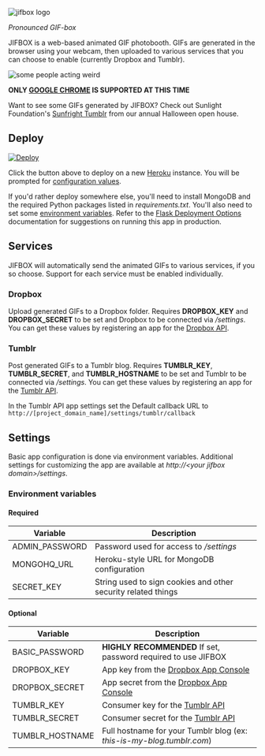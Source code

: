 ![jifbox logo](http://assets.sunlightfoundation.com.s3.amazonaws.com/projects/jifbox/logo.png)

*Pronounced GIF-box*

JIFBOX is a web-based animated GIF photobooth. GIFs are generated in the browser using your webcam, then uploaded to various services that you can choose to enable (currently Dropbox and Tumblr).

![some people acting weird](https://raw.githubusercontent.com/sunlightlabs/jifbox/master/demo.gif)

**ONLY [GOOGLE CHROME](http://www.google.com/chrome/) IS SUPPORTED AT THIS TIME**

Want to see some GIFs generated by JIFBOX? Check out Sunlight Foundation's [Sunfright Tumblr](http://sunfrightgifs.tumblr.com) from our annual Halloween open house.

## Deploy

[![Deploy](https://www.herokucdn.com/deploy/button.png)](https://heroku.com/deploy?template=https://github.com/sunlightlabs/jifbox)

Click the button above to deploy on a new [Heroku](https://heroku.com) instance. You will be prompted for [configuration values](#environment-variables).

If you'd rather deploy somewhere else, you'll need to install MongoDB and the required Python packages listed in *requirements.txt*. You'll also need to set some [environment variables](#environment-variables). Refer to the [Flask Deployment Options](http://flask.pocoo.org/docs/0.10/deploying/) documentation for suggestions on running this app in production.

## Services

JIFBOX will automatically send the animated GIFs to various services, if you so choose. Support for each service must be enabled individually.

### Dropbox

Upload generated GIFs to a Dropbox folder. Requires **DROPBOX_KEY** and **DROPBOX_SECRET** to be set and Dropbox to be connected via */settings*. You can get these values by registering an app for the [Dropbox API](https://www.dropbox.com/developers).

### Tumblr

Post generated GIFs to a Tumblr blog. Requires **TUMBLR_KEY**, **TUMBLR_SECRET**, and **TUMBLR_HOSTNAME** to be set and Tumblr to be connected via */settings*. You can get these values by registering an app for the [Tumblr API](https://www.tumblr.com/docs/en/api/v2).

In the Tumblr API app settings set the Default callback URL to `http://[project_domain_name]/settings/tumblr/callback`

## Settings

Basic app configuration is done via environment variables. Additional settings for customizing the app are available at *http://\<your jifbox domain\>/settings*.

### Environment variables

#### Required

| Variable | Description |
|----------|-------------|
| ADMIN_PASSWORD | Password used for access to */settings* |
| MONGOHQ_URL | Heroku-style URL for MongoDB configuration |
| SECRET_KEY | String used to sign cookies and other security related things |

#### Optional

| Variable | Description |
|----------|-------------|
| BASIC_PASSWORD | **HIGHLY RECOMMENDED** If set, password required to use JIFBOX |
| DROPBOX_KEY | App key from the [Dropbox App Console](https://www.dropbox.com/developers/apps) |
| DROPBOX_SECRET | App secret from the [Dropbox App Console](https://www.dropbox.com/developers/apps) |
| TUMBLR_KEY | Consumer key for the [Tumblr API](https://www.tumblr.com/oauth/apps) |
| TUMBLR_SECRET | Consumer secret for the [Tumblr API](https://www.tumblr.com/oauth/apps) |
| TUMBLR_HOSTNAME | Full hostname for your Tumblr blog (ex: *this-is-my-blog.tumblr.com*) |